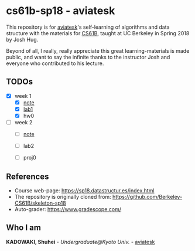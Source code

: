   
  
  
# cs61b-sp18 - aviatesk
  
  
This repository is for [aviatesk]'s self-learning of algorithms and data structure with the materials for [CS61B], taught at UC Berkeley in Spring 2018 by Josh Hug.
  
Beyond of all, I really, really appreciate this great learning-materials is made public, and want to say the infinite thanks to the instructor Josh and everyone who contributed to his lecture.
  
  
  
## TODOs
  
  
- [x] week 1
    - [x] [note](./notes/week1.html )
    - [x] [lab1](./lab1 )
    - [x] hw0
- [ ] week 2
    - [ ] [note](./notes/week2.html )
    - [ ] lab2
    - [ ] proj0
  
  
  
## References
  
  
- Course web-page: https://sp18.datastructur.es/index.html
- The repository is originally cloned from: https://github.com/Berkeley-CS61B/skeleton-sp18
- Auto-grader: https://www.gradescope.com/
  
  
  
## Who I am
  
  
**KADOWAKI, Shuhei** - *Undergraduate@Kyoto Univ.* - [aviatesk]
  
  
  
  
  
  
[aviatesk]: https://github.com/aviatesk
[CS61B]: https://sp18.datastructur.es/index.html
  